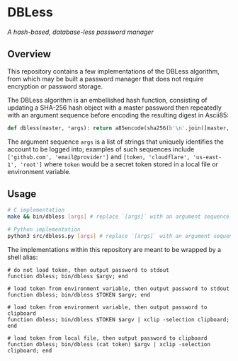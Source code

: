 # DBLess

_A hash-based, database-less password manager_

## Overview

This repository contains a few implementations of the DBLess algorithm, from which may be built a password manager that does not require encryption or password storage.

The DBLess algorithm is an embellished hash function, consisting of updating a SHA-256 hash object with a master password then repeatedly with an argument sequence before encoding the resulting digest in Ascii85:

```python
def dbless(master, *args): return a85encode(sha256(b'\n'.join([master, *args, b''])).digest()).replace(b'z', b'!' * 5)
```

The argument sequence `args` is a list of strings that uniquely identifies the account to be logged into; examples of such sequences include `['github.com', 'email@provider']` and `[token, 'cloudflare', 'us-east-1', 'root']` where `token` would be a secret token stored in a local file or environment variable.

## Usage

```sh
# C implementation
make && bin/dbless [args] # replace `[args]` with an argument sequence

# Python implementation
python3 src/dbless.py [args] # replace `[args]` with an argument sequence
```

The implementations within this repository are meant to be wrapped by a shell alias:

```fish
# do not load token, then output password to stdout
function dbless; bin/dbless $argv; end

# load token from environment variable, then output password to stdout
function dbless; bin/dbless $TOKEN $argv; end

# load token from environment variable, then output password to clipboard
function dbless; bin/dbless $TOKEN $argv | xclip -selection clipboard; end

# load token from local file, then output password to clipboard
function dbless; bin/dbless (cat token) $argv | xclip -selection clipboard; end
```
